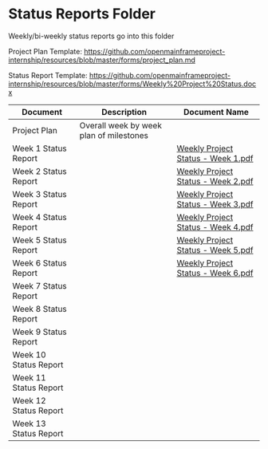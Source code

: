 # Status Reports Folder
Weekly/bi-weekly status reports go into this folder

Project Plan Template: https://github.com/openmainframeproject-internship/resources/blob/master/forms/project_plan.md

Status Report Template: https://github.com/openmainframeproject-internship/resources/blob/master/forms/Weekly%20Project%20Status.docx

| Document | Description | Document Name |
|---|---|---|
| Project Plan | Overall week by week plan of milestones | |
| Week 1 Status Report | | [Weekly Project Status - Week 1.pdf](https://github.com/openmainframeproject-internship/CICS-and-Laptop-Option-for-COBOL-Programming-Course/blob/Develop/Status%20Reports/Weekly%20Project%20Status%20-%20Week%201.pdf) | 
| Week 2 Status Report | | [Weekly Project Status - Week 2.pdf](https://github.com/openmainframeproject-internship/CICS-and-Laptop-Option-for-COBOL-Programming-Course/blob/Develop/Status%20Reports/Weekly%20Project%20Status%20-%20Week%202.pdf) |
| Week 3 Status Report | | [Weekly Project Status - Week 3.pdf](https://github.com/openmainframeproject-internship/CICS-and-Laptop-Option-for-COBOL-Programming-Course/blob/Develop/Status%20Reports/Weekly%20Project%20Status%20-%20Week%203.pdf) |
| Week 4 Status Report | | [Weekly Project Status - Week 4.pdf](https://github.com/openmainframeproject-internship/CICS-and-Laptop-Option-for-COBOL-Programming-Course/blob/Develop/Status%20Reports/Weekly%20Project%20Status%20-%20Week%204.pdf) |
| Week 5 Status Report | | [Weekly Project Status - Week 5.pdf](https://github.com/openmainframeproject-internship/CICS-and-Laptop-Option-for-COBOL-Programming-Course/blob/Develop/Status%20Reports/Weekly%20Project%20Status%20-%20Week%205.pdf) |
| Week 6 Status Report | | [Weekly Project Status - Week 6.pdf](https://github.com/openmainframeproject-internship/CICS-and-Laptop-Option-for-COBOL-Programming-Course/blob/Develop/Status%20Reports/Weekly%20Project%20Status%20-%20Week%206.pdf) |
| Week 7 Status Report | | |
| Week 8 Status Report | | |
| Week 9 Status Report | | |
| Week 10 Status Report | | |
| Week 11 Status Report | | |
| Week 12 Status Report | | |
| Week 13 Status Report | | |
